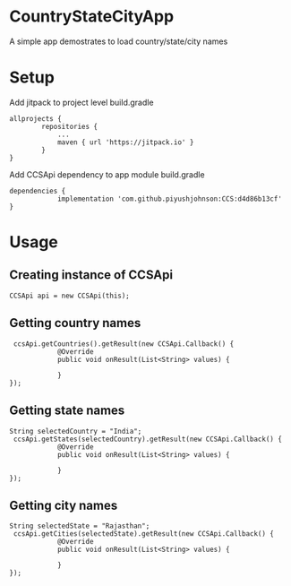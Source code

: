 # CountryStateCityApp
A simple app demostrates to load country/state/city names

# Setup

Add jitpack to project level build.gradle

```
allprojects {
		repositories {
			...
			maven { url 'https://jitpack.io' }
		}
}
```

Add CCSApi dependency to app module build.gradle

```
dependencies {
	        implementation 'com.github.piyushjohnson:CCS:d4d86b13cf'
}
```

# Usage

## Creating instance of CCSApi

```
CCSApi api = new CCSApi(this);
```

## Getting country names

```
 ccsApi.getCountries().getResult(new CCSApi.Callback() {
            @Override
            public void onResult(List<String> values) {
                
            }
});
```

## Getting state names

```
String selectedCountry = "India";
 ccsApi.getStates(selectedCountry).getResult(new CCSApi.Callback() {
            @Override
            public void onResult(List<String> values) {
                
            }
});
```

## Getting city names

```
String selectedState = "Rajasthan";
 ccsApi.getCities(selectedState).getResult(new CCSApi.Callback() {
            @Override
            public void onResult(List<String> values) {
                
            }
});
```

